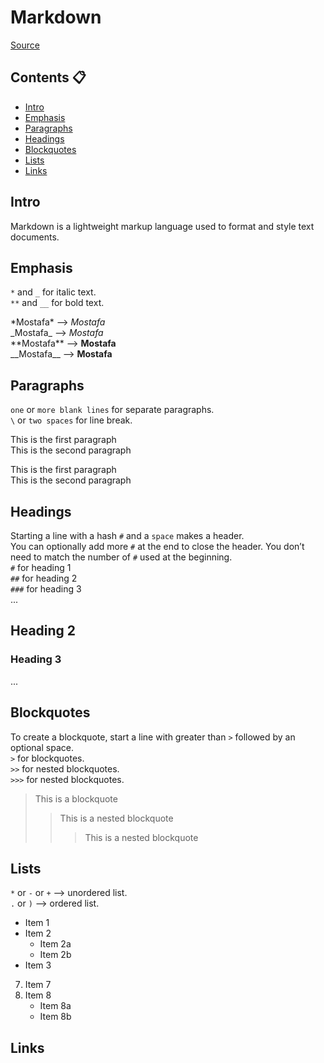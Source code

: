 
# Markdown
[Source](https://commonmark.org/help/tutorial/)

## Contents :clipboard:
- [Intro](#intro)
- [Emphasis](#emphasis)
- [Paragraphs](#paragraphs)
- [Headings](#headings)
- [Blockquotes](#blockquotes)
- [Lists](#lists)
- [Links](#links)


## Intro
Markdown is a lightweight markup language used to format and style text documents.


## Emphasis
`*` and `_` for italic text.  
`**` and `__` for bold text.

\*Mostafa\* --> *Mostafa*  
\_Mostafa\_ --> _Mostafa_  
\*\*Mostafa\*\* --> **Mostafa**  
\_\_Mostafa\_\_ --> __Mostafa__

## Paragraphs
`one` or `more blank lines` for separate paragraphs.  
`\` or `two spaces` for line break.

This is the first paragraph  
This is the second paragraph  
<!-- second paragraph is separated from the first one by a blank line -->

This is the first paragraph\
This is the second paragraph

## Headings
Starting a line with a hash `#` and a `space` makes a header.  
You can optionally add more `#` at the end to close the header. You don’t need to match the number of `#` used at the beginning.  
`#` for heading 1  
`##` for heading 2  
`###` for heading 3  
...  


## Heading 2 ###
### Heading 3
...

## Blockquotes
To create a blockquote, start a line with greater than `>` followed by an optional space.  
`>` for blockquotes.  
`>>` for nested blockquotes.  
`>>>` for nested blockquotes.  

> This is a blockquote
>
>> This is a nested blockquote
>>
>>> This is a nested blockquote

## Lists
`*` or `-` or `+` --> unordered list.  
`.` or `)` --> ordered list.

- Item 1  
- Item 2
    - Item 2a
    - Item 2b
- Item 3

7. Item 7
8. Item 8
    * Item 8a
    * Item 8b


## Links